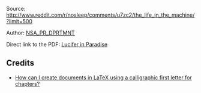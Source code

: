 Source: http://www.reddit.com/r/nosleep/comments/u7zc2/the_life_in_the_machine/?limit=500

Author: [NSA\_PR\_DPRTMNT](https://pay.reddit.com/user/NSA_PR_DPRTMNT)

Direct link to the PDF: [Lucifer in Paradise](https://github.com/MartinThoma/free-books/blob/master/Reddit-writingpromt)

## Credits

* [How can I create documents in LaTeX using a calligraphic first letter for chapters?](http://tex.stackexchange.com/q/769/5645)